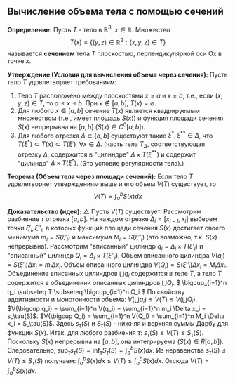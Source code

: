 ## Вычисление объема тела с помощью сечений

**Определение:** Пусть $T$ - тело в $\mathbb{R}^3$, $x \in \mathbb{R}$. Множество
$$ T(x) = \{ (y, z) \in \mathbb{R}^2 : (x, y, z) \in T \} $$
называется **сечением** тела $T$ плоскостью, перпендикулярной оси Ox в точке $x$.

**Утверждение (Условия для вычисления объема через сечения):**
Пусть тело $T$ удовлетворяет требованиям:
1.  Тело $T$ расположено между плоскостями $x=a$ и $x=b$, т.е., если $(x,y,z) \in T$, то $a \le x \le b$. При $x \notin [a, b]$, $T(x) = \emptyset$.
2.  Для любого $x \in [a, b]$ сечение $T(x)$ является квадрируемым множеством (т.е., имеет площадь $S(x)$) и функция площади сечения $S(x)$ непрерывна на $[a, b]$ ($S(x) \in C^0[a, b]$).
3.  Для любого отрезка $\Delta \subset [a, b]$ существуют такие $\xi^*, \xi^{**} \in \Delta$, что ${T(\xi^*) \subset T(x) \subset T(\xi^{\cdot}) \;\; \forall x \in \Delta}$. (часть тела $T_\Delta$, соответствующая отрезку $\Delta$, содержится в "цилиндре" $\Delta \times T(\xi^{**})$ и содержит "цилиндр" $\Delta \times T(\xi^*)$. (Это условие регулярности тела).)

**Теорема (Объем тела через площади сечений):**
Если тело $T$ удовлетворяет утверждениям выше и его объем $V(T)$ существует, то
$$ V(T) = \int_a^b S(x) dx $$

**Доказательство (идея):**
$\triangle$ Пусть $V(T)$ существует. Рассмотрим разбиение $\tau$ отрезка $[a, b]$.
На каждом отрезке $\Delta_i = [x_{i-1}, x_i]$ выберем точки $\xi'_i, \xi''_i$, в которых функция площади сечения $S(x)$ достигает своего минимума $m_i = S(\xi'_i)$ и максимума $M_i = S(\xi''_i)$ (это возможно, т.к. $S(x)$ непрерывна).
Рассмотрим "вписанный" цилиндр $q_i = \Delta_i \times T(\xi'_i)$ и "описанный" цилиндр $Q_i = \Delta_i \times T(\xi''_i)$.
Объем вписанного цилиндра $V(q_i) = S(\xi'_i) \Delta x_i = m_i \Delta x_i$.
Объем описанного цилиндра $V(Q_i) = S(\xi''_i) \Delta x_i = M_i \Delta x_i$.
Объединение вписанных цилиндров $\bigcup q_i$ содержится в теле $T$, а тело $T$ содержится в объединении описанных цилиндров $\bigcup Q_i$.
$ \bigcup_{i=1}^n q_i \subseteq T \subseteq \bigcup_{i=1}^n Q_i $
По свойству аддитивности и монотонности объема:
$V(\bigcup q_i) \le V(T) \le V(\bigcup Q_i)$.
$V(\bigcup q_i) = \sum_{i=1}^n V(q_i) = \sum_{i=1}^n m_i \Delta x_i = s_\tau(S)$.
$V(\bigcup Q_i) = \sum_{i=1}^n V(Q_i) = \sum_{i=1}^n M_i \Delta x_i = S_\tau(S)$.
Здесь $s_\tau(S)$ и $S_\tau(S)$ - нижняя и верхняя суммы Дарбу для функции $S(x)$.
Итак, для любого разбиения $\tau$: $s_\tau(S) \le V(T) \le S_\tau(S)$.
Поскольку $S(x)$ непрерывна на $[a, b]$, она интегрируема ($S(x) \in R[a, b]$).
Следовательно, $\sup_\tau s_\tau(S) = \inf_\tau S_\tau(S) = \int_a^b S(x) dx$.
Из неравенства $s_\tau(S) \le V(T) \le S_\tau(S)$ получаем:
$\int_a^b S(x) dx \le V(T) \le \int_a^b S(x) dx$.
Отсюда $V(T) = \int_a^b S(x) dx$.
